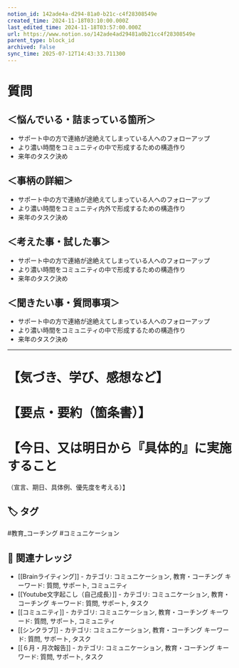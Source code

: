 ```yaml
---
notion_id: 142ade4a-d294-81a0-b21c-c4f28308549e
created_time: 2024-11-18T03:10:00.000Z
last_edited_time: 2024-11-18T03:57:00.000Z
url: https://www.notion.so/142ade4ad29481a0b21cc4f28308549e
parent_type: block_id
archived: False
sync_time: 2025-07-12T14:43:33.711300
---
```


# 質問

## ＜悩んでいる・詰まっている箇所＞
- サポート中の方で連絡が途絶えてしまっている人へのフォローアップ
- より濃い時間をコミュニティの中で形成するための構造作り
- 来年のタスク決め
## ＜事柄の詳細＞
- サポート中の方で連絡が途絶えてしまっている人へのフォローアップ
- より濃い時間をコミュニティ内外で形成するための構造作り
- 来年のタスク決め
## ＜考えた事・試した事＞
- サポート中の方で連絡が途絶えてしまっている人へのフォローアップ
- より濃い時間をコミュニティの中で形成するための構造作り
- 来年のタスク決め
## ＜聞きたい事・質問事項＞
- サポート中の方で連絡が途絶えてしまっている人へのフォローアップ
- より濃い時間をコミュニティの中で形成するための構造作り
- 来年のタスク決め
---
# 【気づき、学び、感想など】
# 【要点・要約（箇条書）】
# 【今日、又は明日から『具体的』に実施すること
（宣言、期日、具体例、優先度を考える）】

## 🏷️ タグ
#教育_コーチング #コミュニケーション

## 🔗 関連ナレッジ
- [[Brainライティング]] - カテゴリ: コミュニケーション, 教育・コーチング キーワード: 質問, サポート, コミュニティ
- [[Youtube文字起こし（自己成長）]] - カテゴリ: コミュニケーション, 教育・コーチング キーワード: 質問, サポート, タスク
- [[コミュニティ]] - カテゴリ: コミュニケーション, 教育・コーチング キーワード: 質問, サポート, コミュニティ
- [[シンクラブ]] - カテゴリ: コミュニケーション, 教育・コーチング キーワード: 質問, サポート, タスク
- [[６月・月次報告]] - カテゴリ: コミュニケーション, 教育・コーチング キーワード: 質問, サポート, タスク

